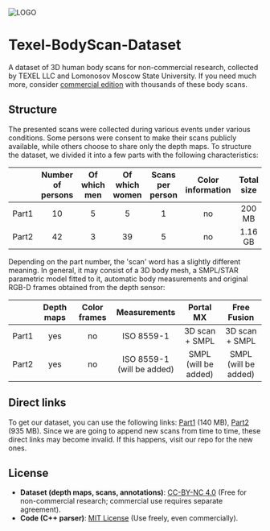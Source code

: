 ![LOGO](https://downloader.disk.yandex.ru/disk/8707c4793d2ca96d3ebb1d56b153dadf7b00bd7ca6018428b38ec8c875015ce9/682cdcdc/fKqInKw3d7bLFOeFnMGnhNu1lH1fCxoqUMmmvAYBWwskYp0WxpgQceQJXPDcpTOAmNM-fNKohGxDqPAcQ_fsVBtrfa8dXu5Cdd85ZbLDqoqr8npumZHI4midPdWhecNq?uid=0&filename=banner.png&disposition=attachment&hash=uJHtLgPRVpznwVrLVDKp9XPXXal%2BbAXqbP%2BaeljPEUOWEIEwmn97q0SdDzETy6QUDqZvSgIch5AN9ddz7ydViQ%3D%3D%3A&limit=0&content_type=image%2Fpng&owner_uid=1130000067001764&fsize=23348&hid=0560440144e485bf7df0768d0ff467bd&media_type=image&tknv=v3)

# Texel-BodyScan-Dataset
A dataset of 3D human body scans for non-commercial research, collected by TEXEL LLC and Lomonosov Moscow State University.
If you need much more, consider [commercial edition](https://texel.graphics/texel-3d-body-model-dataset/)
with thousands of these body scans.

## Structure

The presented scans were collected during various events under various conditions. Some persons
were consent to make their scans publicly available, while others choose to share only the depth
maps. To structure the dataset, we divided it into a few parts with the following characteristics:

|       | Number <br>of persons | Of which <br>men | Of which <br>women | Scans <br>per person   | Color <br>information | Total size |
| ----- | :-------------------: | :--------------: | :----------------: | :--------------------: | :-------------------: | :--------: |
| Part1 | 10                    | 5                | 5                  | 1                      | no                    | 200 MB     |
| Part2 | 42                    | 3                | 39                 | 5                      | no                    | 1.16 GB    |

Depending on the part number, the 'scan' word has a slightly different meaning. In general, it may
consist of a 3D body mesh, a SMPL/STAR parametric model fitted to it, automatic body measurements
and original RGB-D frames obtained from the depth sensor:

|       | Depth maps | Color frames | Measurements                   | Portal MX                | Free Fusion              |
| ----- | :--------: | :----------: | :----------------------------: | :----------------------: | :----------------------: |
| Part1 | yes        | no           | ISO 8559-1                     | 3D scan + SMPL           | 3D scan + SMPL           |
| Part2 | yes        | no           | ISO 8559-1 <br>(will be added) | SMPL <br>(will be added) | SMPL <br>(will be added) |

## Direct links
To get our dataset, you can use the following links: [Part1](https://clck.ru/3MBJSu) (140 MB),
[Part2](https://clck.ru/3MCUYh) (935 MB). Since we are going to append new scans from time to time,
these direct links may become invalid. If this happens, visit our repo for the new ones.

## License
- **Dataset (depth maps, scans, annotations)**: [CC-BY-NC 4.0](LICENSE-DATA)
  (Free for non-commercial research; commercial use requires separate agreement).
- **Code (C++ parser)**: [MIT License](LICENSE-CODE)
  (Use freely, even commercially).
